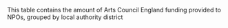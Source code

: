 This table contains the amount of Arts Council England funding provided to
NPOs, grouped by local authority district